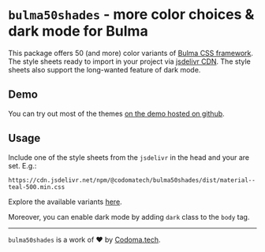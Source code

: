 # `bulma50shades` - more color choices & dark mode for Bulma

This package offers 50 (and more) color variants of [Bulma CSS framework](https://bulma.io/). The style sheets ready to import in your project via [jsdelivr CDN](https://www.jsdelivr.com/). The style sheets also support the long-wanted feature of dark mode.

## Demo

You can try out most of the themes 
[on the demo hosted on github](https://htmlpreview.github.io/?https://github.com/codomatech/bulma50shades/blob/main/demo/index.html).

## Usage

Include one of the style sheets from the `jsdelivr` in the head and your are set. E.g.:

`https://cdn.jsdelivr.net/npm/@codomatech/bulma50shades/dist/material--teal-500.min.css`

Explore the available variants [here](./dist).


Moreover, you can enable dark mode by adding `dark` class to the `body` tag.

---
`bulma50shades` is a work of :heart: by [Codoma.tech](https://www.codoma.tech/).
